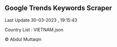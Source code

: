 

## Google Trends Keywords Scraper 
 
Last Update 30-03-2023 , 19:15:43

Country List :
VIETNAM.json



© Abdul Muttaqin 
